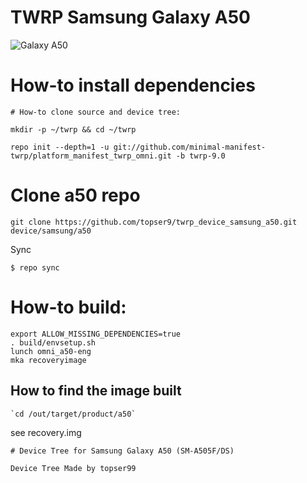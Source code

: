 # TWRP Samsung Galaxy A50
![Galaxy A50](https://fdn2.gsmarena.com/vv/pics/samsung/samsung-galaxy-a50-sm-a505f-ds-1.jpg "Galaxy A50")
# How-to install dependencies
```
# How-to clone source and device tree:

mkdir -p ~/twrp && cd ~/twrp

repo init --depth=1 -u git://github.com/minimal-manifest-twrp/platform_manifest_twrp_omni.git -b twrp-9.0
```
# Clone a50 repo
```
git clone https://github.com/topser9/twrp_device_samsung_a50.git device/samsung/a50
```
Sync
```
$ repo sync
```
# How-to build:
```
export ALLOW_MISSING_DEPENDENCIES=true
. build/envsetup.sh
lunch omni_a50-eng
mka recoveryimage
```
## How to find the image built
```
`cd /out/target/product/a50`
```
see recovery.img
```
# Device Tree for Samsung Galaxy A50 (SM-A505F/DS)

Device Tree Made by topser99
```

